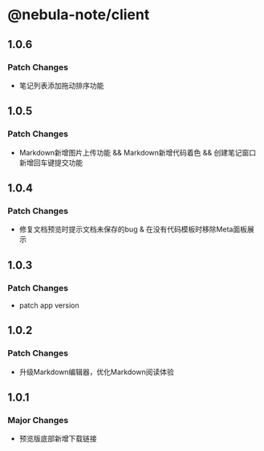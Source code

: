 # @nebula-note/client

## 1.0.6

### Patch Changes

- 笔记列表添加拖动排序功能

## 1.0.5

### Patch Changes

- Markdown新增图片上传功能 && Markdown新增代码着色 && 创建笔记窗口新增回车键提交功能

## 1.0.4

### Patch Changes

- 修复文档预览时提示文档未保存的bug & 在没有代码模板时移除Meta面板展示

## 1.0.3

### Patch Changes

- patch app version

## 1.0.2

### Patch Changes

- 升级Markdown编辑器，优化Markdown阅读体验

## 1.0.1

### Major Changes

- 预览版底部新增下载链接
